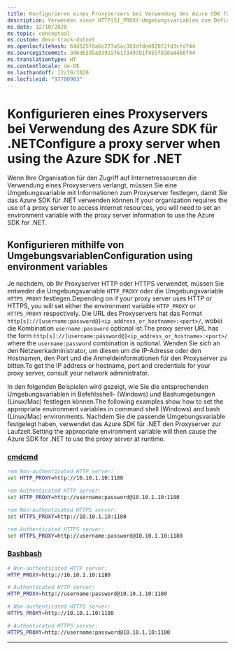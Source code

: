 ```yaml
---
title: Konfigurieren eines Proxyservers bei Verwendung des Azure SDK für .NET
description: Verwenden einer HTTP[S]_PROXY-Umgebungsvariablen zum Definieren eines Proxys für das Azure SDK für .NET
ms.date: 12/10/2020
ms.topic: conceptual
ms.custom: devx-track-dotnet
ms.openlocfilehash: 64d525f8a6c277a5ac383dfded828f2fd3cfd744
ms.sourcegitcommit: 3d6d6595a03915f617349781f455f838a44b0f44
ms.translationtype: HT
ms.contentlocale: de-DE
ms.lasthandoff: 12/19/2020
ms.locfileid: "97700903"
---
```

# <a name="configure-a-proxy-server-when-using-the-azure-sdk-for-net"></a><span data-ttu-id="5cdaa-103">Konfigurieren eines Proxyservers bei Verwendung des Azure SDK für .NET</span><span class="sxs-lookup"><span data-stu-id="5cdaa-103">Configure a proxy server when using the Azure SDK for .NET</span></span>

<span data-ttu-id="5cdaa-104">Wenn Ihre Organisation für den Zugriff auf Internetressourcen die Verwendung eines Proxyservers verlangt, müssen Sie eine Umgebungsvariable mit Informationen zum Proxyserver festlegen, damit Sie das Azure SDK für .NET verwenden können.</span><span class="sxs-lookup"><span data-stu-id="5cdaa-104">If your organization requires the use of a proxy server to access internet resources, you will need to set an environment variable with the proxy server information to use the Azure SDK for .NET.</span></span>  

## <a name="configuration-using-environment-variables"></a><span data-ttu-id="5cdaa-105">Konfigurieren mithilfe von Umgebungsvariablen</span><span class="sxs-lookup"><span data-stu-id="5cdaa-105">Configuration using environment variables</span></span>

<span data-ttu-id="5cdaa-106">Je nachdem, ob Ihr Proxyserver HTTP oder HTTPS verwendet, müssen Sie entweder die Umgebungsvariable `HTTP_PROXY` oder die Umgebungsvariable `HTTPS_PROXY` festlegen.</span><span class="sxs-lookup"><span data-stu-id="5cdaa-106">Depending on if your proxy server uses HTTP or HTTPS, you will set either the environment variable `HTTP_PROXY` or `HTTPS_PROXY` respectively.</span></span> <span data-ttu-id="5cdaa-107">Die URL des Proxyservers hat das Format `http[s]://[username:password@]<ip_address_or_hostname>:<port>/`, wobei die Kombination `username:password` optional ist.</span><span class="sxs-lookup"><span data-stu-id="5cdaa-107">The proxy server URL has the form `http[s]://[username:password@]<ip_address_or_hostname>:<port>/` where the `username:password` combination is optional.</span></span> <span data-ttu-id="5cdaa-108">Wenden Sie sich an den Netzwerkadministrator, um diesen um die IP-Adresse oder den Hostnamen, den Port und die Anmeldeinformationen für den Proxyserver zu bitten.</span><span class="sxs-lookup"><span data-stu-id="5cdaa-108">To get the IP address or hostname, port and credentials for your proxy server, consult your network administrator.</span></span>

<span data-ttu-id="5cdaa-109">In den folgenden Beispielen wird gezeigt, wie Sie die entsprechenden Umgebungsvariablen in Befehlsshell- (Windows) und Bashumgebungen (Linux/Mac) festlegen können.</span><span class="sxs-lookup"><span data-stu-id="5cdaa-109">The following examples show how to set the appropriate environment variables in command shell (Windows) and bash (Linux/Mac) environments.</span></span>  <span data-ttu-id="5cdaa-110">Nachdem Sie die passende Umgebungsvariable festgelegt haben, verwendet das Azure SDK für .NET den Proxyserver zur Laufzeit.</span><span class="sxs-lookup"><span data-stu-id="5cdaa-110">Setting the appropriate environment variable will then cause the Azure SDK for .NET to use the proxy server at runtime.</span></span>

### <a name="cmd"></a>[<span data-ttu-id="5cdaa-111">cmd</span><span class="sxs-lookup"><span data-stu-id="5cdaa-111">cmd</span></span>](#tab/cmd)

```cmd
rem Non-authenticated HTTP server:
set HTTP_PROXY=http://10.10.1.10:1180

rem Authenticated HTTP server:
set HTTP_PROXY=http://username:password@10.10.1.10:1180

rem Non-authenticated HTTPS server:
set HTTPS_PROXY=http://10.10.1.10:1180

rem Authenticated HTTPS server:
set HTTPS_PROXY=http://username:password@10.10.1.10:1180
```

### <a name="bash"></a>[<span data-ttu-id="5cdaa-112">Bash</span><span class="sxs-lookup"><span data-stu-id="5cdaa-112">bash</span></span>](#tab/bash)

```bash
# Non-authenticated HTTP server:
HTTP_PROXY=http://10.10.1.10:1180

# Authenticated HTTP server:
HTTP_PROXY=http://username:password@10.10.1.10:1180

# Non-authenticated HTTPS server:
HTTPS_PROXY=http://10.10.1.10:1180

# Authenticated HTTPS server:
HTTPS_PROXY=http://username:password@10.10.1.10:1180
```

---
